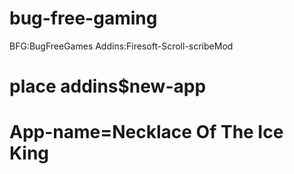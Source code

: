 # bug-free-gaming
BFG:BugFreeGames
Addins:Firesoft-Scroll-scribeMod
# place addins$new-app
# App-name=Necklace Of The Ice King
